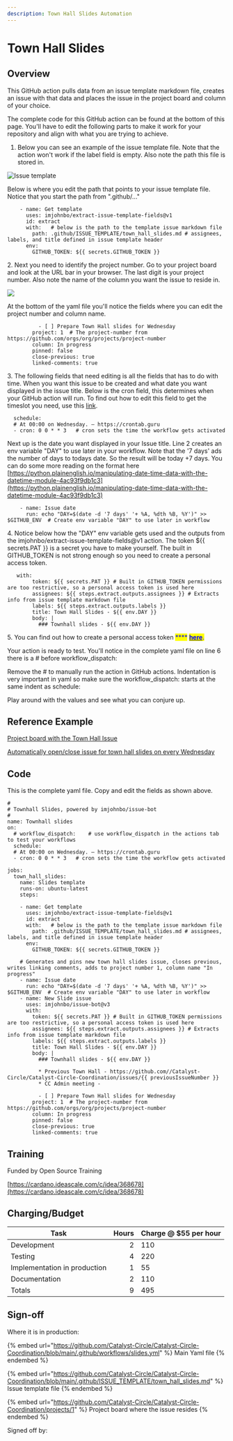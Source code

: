 ```yaml
---
description: Town Hall Slides Automation
---
```


# Town Hall Slides

## Overview

This GitHub action pulls data from an issue template markdown file, creates an issue with that data and places the issue in the project board and column of your choice.

The complete code for this GitHub action can be found at the bottom of this page. You'll have to edit the following parts to make it work for your repository and align with what you are trying to achieve.

1. Below you can see an example of the issue template file. Note that the action won't work if the label field is empty. Also note the path this file is stored in.&#x20;

![Issue template](<../../.gitbook/assets/Untitled (3) (1).png>)

Below is where you edit the path that points to your issue template file. Notice that you start the path from ".github/..."

```
    - name: Get template
      uses: imjohnbo/extract-issue-template-fields@v1
      id: extract
      with:   # below is the path to the template issue markdown file
        path: .github/ISSUE_TEMPLATE/town_hall_slides.md # assignees, labels, and title defined in issue template header
      env: 
        GITHUB_TOKEN: ${{ secrets.GITHUB_TOKEN }}
```

2\. Next you need to identify the project number. Go to your project board and look at the URL bar in your browser. The last digit is your project number. Also note the name of the column you want the issue to reside in.

![](<../../.gitbook/assets/Untitled (1) (1).png>)

At the bottom of the yaml file you'll notice the fields where you can edit  the project number and column name.

```
          - [ ] Prepare Town Hall slides for Wednesday
        project: 1  # The project-number from https://github.com/orgs/org/projects/project-number
        column: In progress
        pinned: false
        close-previous: true
        linked-comments: true
```

3\. The following fields that need editing is all the fields that has to do with time. When you want this issue to be created and what date you want displayed in the issue title. Below is the cron field, this determines when your GitHub action will run. To find out how to edit this field to get the timeslot you need, use this [link](https://crontab.guru/#0\_0\_\*\_\*\_6).

```
  schedule:
  # At 00:00 on Wednesday. – https://crontab.guru
  - cron: 0 0 * * 3   # cron sets the time the workflow gets activated
```

Next up is the date you want displayed in your Issue title. Line 2 creates an env variable "DAY" to use later in your workflow. Note that the '7 days' ads the number of days to todays date. So the result will be today +7 days. You can do some more reading on the  format here [https://python.plainenglish.io/manipulating-date-time-data-with-the-datetime-module-4ac93f9db1c3](https://python.plainenglish.io/manipulating-date-time-data-with-the-datetime-module-4ac93f9db1c3)

```
    - name: Issue date
      run: echo "DAY=$(date -d '7 days' '+ %A, %dth %B, %Y')" >> $GITHUB_ENV  # Create env variable "DAY" to use later in workflow
```

4\. Notice below how the "DAY" env variable gets used and the outputs from the imjohnbo/extract-issue-template-fields@v1 action. The token $\{{ secrets.PAT \}} is a secret you have to make yourself. The built in GITHUB\_TOKEN is not strong enough so you need to create a personal access token.

```
   with:
        token: ${{ secrets.PAT }} # Built in GITHUB_TOKEN permissions are too restrictive, so a personal access token is used here
        assignees: ${{ steps.extract.outputs.assignees }} # Extracts info from issue template markdown file
        labels: ${{ steps.extract.outputs.labels }}
        title: Town Hall Slides - ${{ env.DAY }}
        body: |
          ### Townhall slides - ${{ env.DAY }}
```

5\. You can find out how to create a personal access token <mark style="color:blue;">****</mark> [<mark style="color:blue;">**here**</mark>](../general-introduction/pat-token.md)<mark style="color:blue;">.</mark>

Your action is ready to test. You'll notice in the complete yaml file on line 6 there is a # before workflow\_dispatch:      &#x20;

Remove the # to manually run the action in GitHub actions. Indentation is very important in yaml so make sure the workflow\_dispatch: starts at the same indent as schedule:

Play around with the values and see what you can conjure up.

## Reference Example

[Project board with the Town Hall Issue](https://github.com/Catalyst-Circle/Catalyst-Circle-Coordination/projects/1)

[Automatically open/close issue for town hall slides on every Wednesday](https://github.com/Catalyst-Circle/Catalyst-Circle-Coordination/blob/main/.github/workflows/slides.yml)

## Code

This is the complete yaml file. Copy and edit the fields as shown above.

```
#
# Townhall Slides, powered by imjohnbo/issue-bot
# 
name: Townhall slides
on:
  # workflow_dispatch:    # use workflow_dispatch in the actions tab to test your workflows
  schedule:
  # At 00:00 on Wednesday. – https://crontab.guru
  - cron: 0 0 * * 3   # cron sets the time the workflow gets activated

jobs:
  town_hall_slides:
    name: Slides template
    runs-on: ubuntu-latest   
    steps:

    - name: Get template
      uses: imjohnbo/extract-issue-template-fields@v1
      id: extract
      with:   # below is the path to the template issue markdown file
        path: .github/ISSUE_TEMPLATE/town_hall_slides.md # assignees, labels, and title defined in issue template header
      env: 
        GITHUB_TOKEN: ${{ secrets.GITHUB_TOKEN }}

    # Generates and pins new town hall slides issue, closes previous, writes linking comments, adds to project number 1, column name "In progress"
    - name: Issue date
      run: echo "DAY=$(date -d '7 days' '+ %A, %dth %B, %Y')" >> $GITHUB_ENV  # Create env variable "DAY" to use later in workflow
    - name: New Slide issue
      uses: imjohnbo/issue-bot@v3
      with:
        token: ${{ secrets.PAT }} # Built in GITHUB_TOKEN permissions are too restrictive, so a personal access token is used here
        assignees: ${{ steps.extract.outputs.assignees }} # Extracts info from issue template markdown file
        labels: ${{ steps.extract.outputs.labels }}
        title: Town Hall Slides - ${{ env.DAY }}
        body: |
          ### Townhall slides - ${{ env.DAY }}
          
          * Previous Town Hall - https://github.com//Catalyst-Circle/Catalyst-Circle-Coordination/issues/{{ previousIssueNumber }}
          * CC Admin meeting - 
          
          - [ ] Prepare Town Hall slides for Wednesday
        project: 1  # The project-number from https://github.com/orgs/org/projects/project-number
        column: In progress
        pinned: false
        close-previous: true
        linked-comments: true
```

## Training

Funded by Open Source Training

[https://cardano.ideascale.com/c/idea/368678](https://cardano.ideascale.com/c/idea/368678)

## Charging/Budget

| Task                         | Hours | Charge @ $55 per hour |
| ---------------------------- | ----: | --------------------- |
| Development                  |     2 | 110                   |
| Testing                      |     4 | 220                   |
| Implementation in production |     1 | 55                    |
| Documentation                |     2 | 110                   |
| Totals                       |     9 | 495                   |

## Sign-off

Where it is in production:

{% embed url="https://github.com/Catalyst-Circle/Catalyst-Circle-Coordination/blob/main/.github/workflows/slides.yml" %}
Main Yaml file
{% endembed %}

{% embed url="https://github.com/Catalyst-Circle/Catalyst-Circle-Coordination/blob/main/.github/ISSUE_TEMPLATE/town_hall_slides.md" %}
Issue template file
{% endembed %}

{% embed url="https://github.com/Catalyst-Circle/Catalyst-Circle-Coordination/projects/1" %}
Project board where the issue resides
{% endembed %}

Signed off by:
